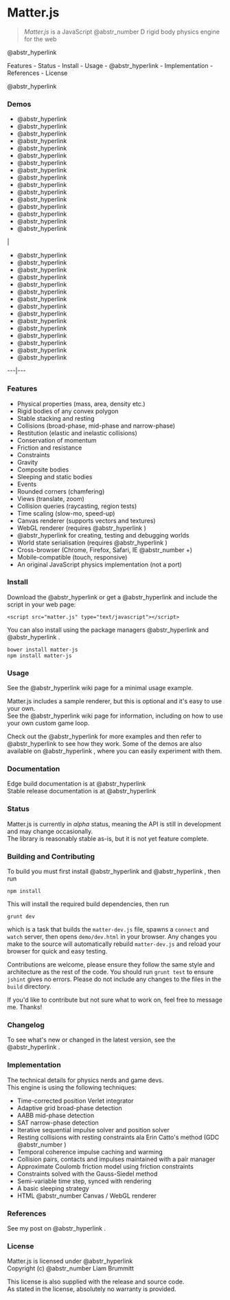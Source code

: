 # Matter.js

> _Matter.js_ is a JavaScript @abstr_number D rigid body physics engine for the web

@abstr_hyperlink 

Features - Status - Install - Usage - @abstr_hyperlink - Implementation - References - License

@abstr_hyperlink 

### Demos

  * @abstr_hyperlink 
  * @abstr_hyperlink 
  * @abstr_hyperlink 
  * @abstr_hyperlink 
  * @abstr_hyperlink 
  * @abstr_hyperlink 
  * @abstr_hyperlink 
  * @abstr_hyperlink 
  * @abstr_hyperlink 
  * @abstr_hyperlink 
  * @abstr_hyperlink 
  * @abstr_hyperlink 
  * @abstr_hyperlink 
  * @abstr_hyperlink 
  * @abstr_hyperlink 
  * @abstr_hyperlink 

| 

  * @abstr_hyperlink 
  * @abstr_hyperlink 
  * @abstr_hyperlink 
  * @abstr_hyperlink 
  * @abstr_hyperlink 
  * @abstr_hyperlink 
  * @abstr_hyperlink 
  * @abstr_hyperlink 
  * @abstr_hyperlink 
  * @abstr_hyperlink 
  * @abstr_hyperlink 
  * @abstr_hyperlink 
  * @abstr_hyperlink 
  * @abstr_hyperlink 
  * @abstr_hyperlink 

  
  
---|---  
  
### Features

  * Physical properties (mass, area, density etc.)
  * Rigid bodies of any convex polygon
  * Stable stacking and resting
  * Collisions (broad-phase, mid-phase and narrow-phase)
  * Restitution (elastic and inelastic collisions)
  * Conservation of momentum
  * Friction and resistance
  * Constraints
  * Gravity
  * Composite bodies
  * Sleeping and static bodies
  * Events
  * Rounded corners (chamfering)
  * Views (translate, zoom)
  * Collision queries (raycasting, region tests)
  * Time scaling (slow-mo, speed-up)
  * Canvas renderer (supports vectors and textures)
  * WebGL renderer (requires @abstr_hyperlink )
  * @abstr_hyperlink for creating, testing and debugging worlds
  * World state serialisation (requires @abstr_hyperlink )
  * Cross-browser (Chrome, Firefox, Safari, IE @abstr_number +)
  * Mobile-compatible (touch, responsive)
  * An original JavaScript physics implementation (not a port)



### Install

Download the @abstr_hyperlink or get a @abstr_hyperlink and include the script in your web page:
    
    
    <script src="matter.js" type="text/javascript"></script>
    

You can also install using the package managers @abstr_hyperlink and @abstr_hyperlink .
    
    
    bower install matter-js
    npm install matter-js
    

### Usage

See the @abstr_hyperlink wiki page for a minimal usage example.

Matter.js includes a sample renderer, but this is optional and it's easy to use your own.  
See the @abstr_hyperlink wiki page for information, including on how to use your own custom game loop.

Check out the @abstr_hyperlink for more examples and then refer to @abstr_hyperlink to see how they work. Some of the demos are also available on @abstr_hyperlink , where you can easily experiment with them.

### Documentation

Edge build documentation is at @abstr_hyperlink   
Stable release documentation is at @abstr_hyperlink 

### Status

Matter.js is currently in _alpha_ status, meaning the API is still in development and may change occasionally.  
The library is reasonably stable as-is, but it is not yet feature complete.

### Building and Contributing

To build you must first install @abstr_hyperlink and @abstr_hyperlink , then run
    
    
    npm install
    

This will install the required build dependencies, then run
    
    
    grunt dev
    

which is a task that builds the `matter-dev.js` file, spawns a `connect` and `watch` server, then opens `demo/dev.html` in your browser. Any changes you make to the source will automatically rebuild `matter-dev.js` and reload your browser for quick and easy testing.

Contributions are welcome, please ensure they follow the same style and architecture as the rest of the code. You should run `grunt test` to ensure `jshint` gives no errors. Please do not include any changes to the files in the `build` directory. 

If you'd like to contribute but not sure what to work on, feel free to message me. Thanks!

### Changelog

To see what's new or changed in the latest version, see the @abstr_hyperlink .

### Implementation

The technical details for physics nerds and game devs.   
This engine is using the following techniques:

  * Time-corrected position Verlet integrator
  * Adaptive grid broad-phase detection
  * AABB mid-phase detection
  * SAT narrow-phase detection
  * Iterative sequential impulse solver and position solver
  * Resting collisions with resting constraints ala Erin Catto's method (GDC @abstr_number )
  * Temporal coherence impulse caching and warming
  * Collision pairs, contacts and impulses maintained with a pair manager
  * Approximate Coulomb friction model using friction constraints
  * Constraints solved with the Gauss-Siedel method
  * Semi-variable time step, synced with rendering
  * A basic sleeping strategy
  * HTML @abstr_number Canvas / WebGL renderer



### References

See my post on @abstr_hyperlink .

### License

Matter.js is licensed under @abstr_hyperlink   
Copyright (c) @abstr_number Liam Brummitt

This license is also supplied with the release and source code.   
As stated in the license, absolutely no warranty is provided.
